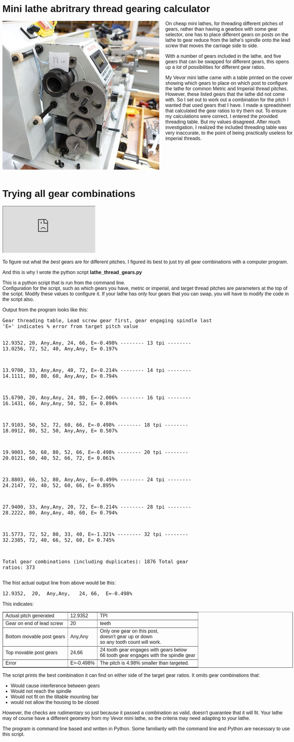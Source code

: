 <html><head>
<style type=text/css>
body { font-family: sans-serif; font-size: 16px; 
    max-width:1160px; min-width:500px; margin: auto; padding-left:8px; padding-right:4px;}

h1.sh {margin-bottom:2px;}
h2 {margin-top:35px;}

p.wp {clear:left; min-width:500px;} /* Paragraph with picture */
p.wp {margin-left:0px;}

img { margin-bottom: 5px; margin-right: 5px;}

img.l_narrow { float:left; margin-right: 20px; margin-bottom:15px; }
img.l { float:left; margin-right: 20px; margin-bottom:15px; }
@media (max-width: 750px) { img.l { display: block; float:none;} }

img.r { float: right; clear:right; margin-bottom:15px; margin-top:5px;
margin-left: 8px; padding-right:2px; margin-right:0px;}


iframe.yt { width:calc(100vw - 32px); max-width:1150px; min-width:500px;
          height:calc(56.4vw - 18px); max-height:646px; min-height:281; border:0;}


</style>
<title>Mini lathe abritrary thread gearing calculator</title>
</head>
<body>
<h1>Mini lathe abritrary thread gearing calculator</h1>
<img class="l" src="img/18tpi_gears.jpg" align=left>
On cheap mini lathes, for threading different pitches of gears, rather than
having a gearbox with some gear selector, one has to place different gears
on posts on the lathe to gear reduce from the lathe's spindle onto the lead
screw that moves the carriage side to side.
<p>
With a number of gears included in the lathe, and five gears that can
be swapped for different gears, this opens up a <i>lot</i> of possibilities
for different gear ratios.
<p>
My Vevor mini lathe came with a table printed on the cover showing which
gears to place on which post to configure the lathe for common Metric
and Imperial thread pitches.  However, these listed gears that the lathe
did not come with.  So I set out to work out a combination for the pitch
I wanted that used gears that I have.  I made a spreadsheet that calculated
the gear ratios to try them out.  To ensure my calculations were correct,
I entered the provided threading table.  But my values disagreed.  After
much investigation, I realized the included threading table was 
very inaccurate, to the point of being practically useless for imperial
threads.
<br clear=left>
<h1>Trying all gear combinations</h1>

<iframe class="yt"src="https://youtube.com/embed/sYw7OfeC1b8" allowfullscreen></iframe>
<p>

To figure out what the <i>best</i> gears are for different pitches, I figured
its best to just try all gear combinations with a computer program.
<p>
And this is why I wrote the python script <b>lathe_thread_gears.py</b>
<p>
This is a python script that is run from the command line.<br>
Configuration for the script, such as which gears you have, metric or imperial, and
target thread pitches are parameters at the top of the script.  Modify
these values to configure it.  If your lathe has only four gears that you can swap,
you will have to modify the code in the script also.
<p>
Output from the program looks like this:
<pre>
Gear threading table, Lead screw gear first, gear engaging spindle last
'E=' indicates % error from target pitch value

 12.9352,  20,  Any,Any,   24, 66,  E=-0.498%
-------- 13 tpi --------
 13.0256,  72,   52, 40,  Any,Any,  E= 0.197%

 13.9700,  33,  Any,Any,   40, 72,  E=-0.214%
-------- 14 tpi --------
 14.1111,  80,   80, 60,  Any,Any,  E= 0.794%

 15.6790,  20,  Any,Any,   24, 80,  E=-2.006%
-------- 16 tpi --------
 16.1431,  66,  Any,Any,   50, 52,  E= 0.894%

 17.9103,  50,   52, 72,   60, 66,  E=-0.498%
-------- 18 tpi --------
 18.0912,  80,   52, 50,  Any,Any,  E= 0.507%

 19.9003,  50,   60, 80,   52, 66,  E=-0.498%
-------- 20 tpi --------
 20.0121,  60,   40, 52,   66, 72,  E= 0.061%

 23.8803,  66,   52, 80,  Any,Any,  E=-0.499%
-------- 24 tpi --------
 24.2147,  72,   40, 52,   60, 66,  E= 0.895%

 27.9400,  33,  Any,Any,   20, 72,  E=-0.214%
-------- 28 tpi --------
 28.2222,  80,  Any,Any,   40, 60,  E= 0.794%

 31.5773,  72,   52, 80,   33, 40,  E=-1.321%
-------- 32 tpi --------
 32.2385,  72,   40, 66,   52, 60,  E= 0.745%

Total gear combinations (including duplicates): 1876
Total gear ratios: 373
</pre>
<p>
The frist actual output line from above would be this:
<pre>12.9352,  20,  Any,Any,   24, 66,  E=-0.498%</pre>
This indicates:
<table cellpadding=5 border=1 cellspacing=0>
<tr><td>Actual pitch generated<td>12.9352<td>TPI
<tr><td>Gear on end of lead screw<td>20<td>teeth
<tr><td>Bottom movable post gears<td>Any,Any <td>Only one gear on this post,<br>
doesn't gear up or down<br>so any tooth count will work.
<tr><td>Top movable post gears<td>24,66<td>24 tooth gear engages with gears below<br>
66 tooth gear engages with the spindle gear
<tr><td>Error<td>E=-0.498%<td>The pitch is 4.98% smaller than targeted.
</table>
<p>
The script prints the best combination it can find on either side
of the target gear ratios.  It omits gear combinations that:
<ul><li>Would cause interference between gears
<li>Would not reach the spindle
<li>Would not fit on the tiltable mounting bar
<li>would not allow the housing to be closed
</ul>
However, the checks are rudimentary so just because it passed a combination
as valid, doesn't guarantee that it will fit.  Your lathe may of course have
a different geometry from my Vevor mini lathe, so the criteria may need
adapting to your lathe.
<p>
The program is command line based and written in Python.  Some familiarity with
the command line and Python <i>are</i> necessary to use this script.
 


